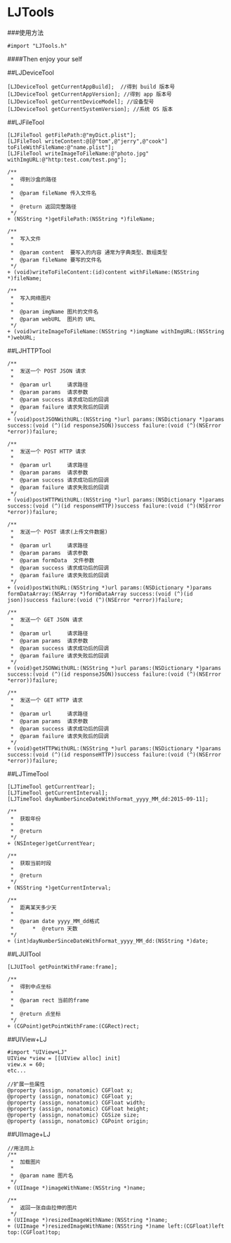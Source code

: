 LJTools
=======

###使用方法

    #import "LJTools.h"

####Then enjoy your self

##LJDeviceTool

    [LJDeviceTool getCurrentAppBuild];  //得到 build 版本号
    [LJDeviceTool getCurrentAppVersion]; //得到 app 版本号
    [LJDeviceTool getCurrentDeviceModel]; //设备型号
    [LJDeviceTool getCurrentSystemVersion]; //系统 OS 版本

##LJFileTool

    [LJFileTool getFilePath:@"myDict.plist"];
    [LJFileTool writeContent:@[@"tom",@"jerry",@"cook"] toFileWithFileName:@"name.plist"];
    [LJFileTool writeImageToFileName:@"photo.jpg" withImgURL:@"http:test.com/test.png"];
    
    /**
     *  得到沙盒的路径
     *
     *  @param fileName 传入文件名
     *
     *  @return 返回完整路径
     */
    + (NSString *)getFilePath:(NSString *)fileName;

    /**
     *  写入文件
     *
     *  @param content  要写入的内容 通常为字典类型、数组类型
     *  @param fileName 要写的文件名
     */
    + (void)writeToFileContent:(id)content withFileName:(NSString *)fileName;

    /**
     *  写入网络图片
     *
     *  @param imgName 图片的文件名
     *  @param webURL  图片的 URL
     */
    + (void)writeImageToFileName:(NSString *)imgName withImgURL:(NSString *)webURL;
     
##LJHTTPTool

    /**
     *  发送一个 POST JSON 请求
     *
     *  @param url     请求路径
     *  @param params  请求参数
     *  @param success 请求成功后的回调
     *  @param failure 请求失败后的回调
     */
    + (void)postJSONWithURL:(NSString *)url params:(NSDictionary *)params success:(void (^)(id responseJSON))success failure:(void (^)(NSError *error))failure;

    /**
     *  发送一个 POST HTTP 请求
     *
     *  @param url     请求路径
     *  @param params  请求参数
     *  @param success 请求成功后的回调
     *  @param failure 请求失败后的回调
     */
    + (void)postHTTPWithURL:(NSString *)url params:(NSDictionary *)params success:(void (^)(id responseHTTP))success failure:(void (^)(NSError *error))failure;

    /**
     *  发送一个 POST 请求(上传文件数据)
     *
     *  @param url     请求路径
     *  @param params  请求参数
     *  @param formData  文件参数
     *  @param success 请求成功后的回调
     *  @param failure 请求失败后的回调
     */
    + (void)postWithURL:(NSString *)url params:(NSDictionary *)params formDataArray:(NSArray *)formDataArray success:(void (^)(id json))success failure:(void (^)(NSError *error))failure;

    /**
     *  发送一个 GET JSON 请求
     *
     *  @param url     请求路径
     *  @param params  请求参数
     *  @param success 请求成功后的回调
     *  @param failure 请求失败后的回调
     */
    + (void)getJSONWithURL:(NSString *)url params:(NSDictionary *)params success:(void (^)(id responseJSON))success failure:(void (^)(NSError *error))failure;

    /**
     *  发送一个 GET HTTP 请求
     *
     *  @param url     请求路径
     *  @param params  请求参数
     *  @param success 请求成功后的回调
     *  @param failure 请求失败后的回调
     */
    + (void)getHTTPWithURL:(NSString *)url params:(NSDictionary *)params success:(void (^)(id responseHTTP))success failure:(void (^)(NSError *error))failure;
    
##LJTimeTool

    [LJTimeTool getCurrentYear];
    [LJTimeTool getCurrentInterval];
    [LJTimeTool dayNumberSinceDateWithFormat_yyyy_MM_dd:2015-09-11];

    /**
     *  获取年份
     *
     *  @return
     */
    + (NSInteger)getCurrentYear;

    /**
     *  获取当前时段
     *
     *  @return
     */
    + (NSString *)getCurrentInterval;

    /**
     *  距离某天多少天
     *
     *  @param date yyyy_MM_dd格式
     *      *  @return 天数
     */
    + (int)dayNumberSinceDateWithFormat_yyyy_MM_dd:(NSString *)date;
     
##LJUITool

    [LJUITool getPointWithFrame:frame];
    
    /**
     *  得到中点坐标
     *
     *  @param rect 当前的frame
     *
     *  @return 点坐标
     */
    + (CGPoint)getPointWithFrame:(CGRect)rect;
     
##UIView+LJ

    #import "UIView+LJ"
    UIView *view = [[UIView alloc] init]
    view.x = 60;
    etc...

	//扩展一些属性
	@property (assign, nonatomic) CGFloat x;
	@property (assign, nonatomic) CGFloat y;
	@property (assign, nonatomic) CGFloat width;
	@property (assign, nonatomic) CGFloat height;
	@property (assign, nonatomic) CGSize size;
	@property (assign, nonatomic) CGPoint origin;

##UIImage+LJ

    //用法同上
    /**
     *  加载图片
     *
     *  @param name 图片名
     */
    + (UIImage *)imageWithName:(NSString *)name;

    /**
     *  返回一张自由拉伸的图片
     */
    + (UIImage *)resizedImageWithName:(NSString *)name;
    + (UIImage *)resizedImageWithName:(NSString *)name left:(CGFloat)left top:(CGFloat)top;

